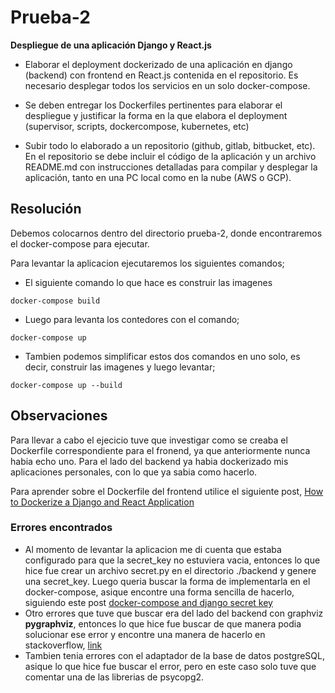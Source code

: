 # Prueba-2 
**Despliegue de una aplicación Django y React.js**
- Elaborar
el deployment dockerizado de una aplicación en django (backend) con frontend
en React.js contenida en el repositorio. Es necesario desplegar todos los servicios
en un solo docker-compose.

- Se deben entregar los Dockerfiles pertinentes para elaborar el despliegue y justificar la forma en la que elabora el deployment (supervisor, scripts, dockercompose, kubernetes, etc)

- Subir todo lo elaborado a un repositorio (github, gitlab, bitbucket, etc). En el
repositorio se debe incluir el código de la aplicación y un archivo README.md
con instrucciones detalladas para compilar y desplegar la aplicación, tanto en
una PC local como en la nube (AWS o GCP).

## Resolución
Debemos colocarnos dentro del directorio prueba-2, donde encontraremos el docker-compose para ejecutar.

Para levantar la aplicacion ejecutaremos los siguientes comandos;
- El siguiente comando lo que hace es construir las imagenes

```
docker-compose build
```
- Luego para levanta los contedores con el comando; 
```
docker-compose up
```
- Tambien podemos simplificar estos dos comandos en uno solo, es decir, construir las imagenes y luego levantar;
```
docker-compose up --build
```
## Observaciones
Para llevar a cabo el ejecicio tuve que investigar como se creaba el Dockerfile correspondiente para el fronend, ya que anteriormente nunca habia echo uno. Para el lado del backend ya habia dockerizado mis aplicaciones personales, con lo que ya sabia como hacerlo. 

Para aprender sobre el Dockerfile del frontend utilice el siguiente post, [How to Dockerize a Django and React Application](https://www.honeybadger.io/blog/docker-django-react/)

### Errores encontrados
- Al momento de levantar la aplicacion me di cuenta que estaba configurado para que la secret_key no estuviera vacia, entonces lo que hice fue crear un archivo secret.py en el directorio ./backend y genere una secret_key. Luego queria buscar la forma de implementarla en el docker-compose, asique encontre una forma sencilla de hacerlo, siguiendo este post [docker-compose and django secret key](https://stackoverflow.com/questions/69381652/docker-compose-and-django-secret-key)
- Otro errores que tuve que buscar era del lado del backend con graphviz **pygraphviz**, entonces lo que hice fue buscar de que manera podia solucionar ese error y encontre una manera de hacerlo en stackoverflow, [link](https://stackoverflow.com/questions/40528048/pip-install-pygraphviz-no-package-libcgraph-found)
- Tambien tenia errores con el adaptador de la base de datos postgreSQL, asique lo que hice fue buscar el error, pero en este caso solo tuve que comentar una de las librerias de psycopg2.

